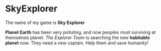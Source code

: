 # SkyExplorer
The name of my game is **Sky Explorer**

**Planet Earth** has been very polluting, and now peoples must surviving at themselves planet. _The Explorer Team_ is searching the new **habitable planet** now. They need a new captain. Help them and save humanity!
